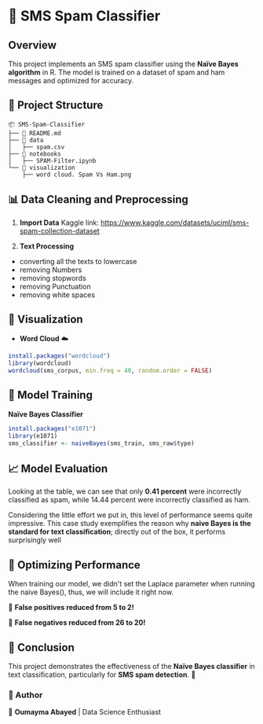# 📩 SMS Spam Classifier

## Overview
This project implements an SMS spam classifier using the **Naïve Bayes algorithm** in R. The model is trained on a dataset of spam and ham messages and optimized for accuracy.

## 📂 Project Structure
```
📦 SMS-Spam-Classifier
├── 📄 README.md  
├── 📂 data  
│   ├── spam.csv  
├── 📂 notebooks  
│   ├── SPAM-Filter.ipynb  
└── 📂 visualization  
    ├── word cloud. Spam Vs Ham.png  
```

## 📊 Data Cleaning and Preprocessing
1. **Import Data** 
Kaggle link: https://www.kaggle.com/datasets/uciml/sms-spam-collection-dataset

2. **Text Processing** 
- converting all the texts to lowercase
- removing Numbers
- removing stopwords
- removing Punctuation
- removing white spaces

## 🎨 Visualization
- **Word Cloud** ☁️
```r
install.packages("wordcloud")
library(wordcloud)
wordcloud(sms_corpus, min.freq = 40, random.order = FALSE)
```

## 🤖 Model Training
**Naïve Bayes Classifier** 
```r
install.packages("e1071")
library(e1071)
sms_classifier <- naiveBayes(sms_train, sms_raw$type)
```

## 📈 Model Evaluation
Looking at the table, we can see that only **0.41 percent** were incorrectly classified as spam, while 14.44 percent were incorrectly classified as ham. 

Considering the little effort we put in, this level of performance seems quite impressive. This case study exemplifies the reason why **naive Bayes is the standard for text classification**; directly out of the box, it performs surprisingly well

## 🚀 Optimizing Performance
When training our model, we didn't set the Laplace parameter when running the naive Bayes(), thus, we will include it right now.

🔹 **False positives reduced from 5 to 2!**

🔹 **False negatives reduced from 26 to 20!**

## 🎯 Conclusion
This project demonstrates the effectiveness of the **Naïve Bayes classifier** in text classification, particularly for **SMS spam detection**. 🚀

### 🌟 Author
📌 **Oumayma Abayed** | Data Science Enthusiast


